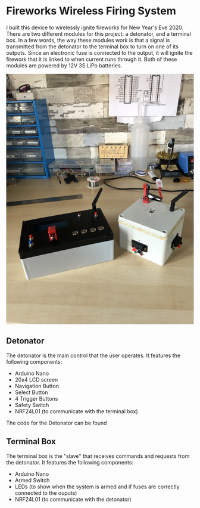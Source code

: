 # Fireworks Wireless Firing System

I built this device to wirelessly ignite fireworks for New Year's Eve 2020. There are two different modules for this project: a detonator, and a terminal box. In a few words, the way these modules work is that a signal is transmitted from the detonator to the terminal box to turn on one of its outputs. Since an electronic fuse is connected to the output, it will ignite the firework that it is linked to when current runs through it. Both of these modules are powered by 12V 3S LiPo batteries.

![Finished Prod](images/IMG_4083.jpeg)

## Detonator

The detonator is the main control that the user operates. It features the following components:
- Arduino Nano
- 20x4 LCD screen
- Navigation Button
- Select Button
- 4 Trigger Buttons
- Safety Switch
- NRF24L01 (to communicate with the terminal box)

The code for the Detonator can be found


## Terminal Box

The terminal box is the "slave" that receives commands and requests from the detonator. It features the following components:
- Arduino Nano
- Armed Switch
- LEDs (to show when the system is armed and if fuses are correctly connected to the ouputs)
- NRF24L01 (to communicate with the detonator)